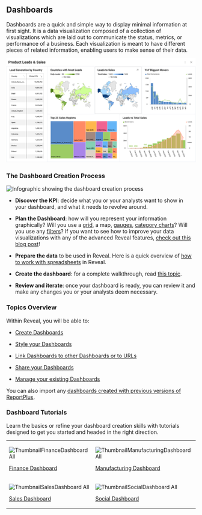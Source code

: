 ## Dashboards

Dashboards are a quick and simple way to display minimal information at
first sight. It is a data visualization composed of a collection of
visualizations which are laid out to communicate the status, metrics,
or performance of a business. Each visualization is meant to have
different pieces of related information, enabling users to make sense of their data.

![A complete dashboard example](images/dashboards-home-page.png)

### The Dashboard Creation Process

![Infographic showing the dashboard creation process ](images/dashboard-creation-process.png)

  - **Discover the KPI**: decide what you or your analysts want to show
    in your dashboard, and what it needs to revolve around.

  - **Plan the Dashboard**: how will you represent your information
    graphically? Will you use a [grid](~/en/data-visualizations/visualization-types/grid-chart.md), a map,
    [gauges](~/en/data-visualizations/visualization-types/gauge-charts.md), [category charts](~/en/data-visualizations/visualization-types/category-charts.md)?
    Will you use any [filters](~/en/filters/overview.md)? If you want to see how to
    improve your data visualizations with any of the advanced Reveal features, [check out this blog post](https://www.infragistics.com/community/blogs/b/infragistics/posts/8-ways-to-improve-your-data-visualizations)\!

  - **Prepare the data** to be used in Reveal. Here is a quick overview
    of [how to work with spreadsheets](~/en/datasources/working-files/working-with-spreadsheets.md) in Reveal.

  - **Create the dashboard**: for a complete walkthrough, read [this topic](creating-dashboards.md).

  - **Review and iterate**: once your dashboard is ready, you can review
    it and make any changes you or your analysts deem necessary.

### Topics Overview

Within Reveal, you will be able to:

  - [Create Dashboards](creating-dashboards.md)

  - [Style your Dashboards](dashboard-styling.md)

  - [Link Dashboards to other Dashboards or to URLs](dashboard-linking.md)

  - [Share your Dashboards](sharing-dashboards/share-a-dashboard.md)

  - [Manage your existing Dashboards](managing-dashboards.md)

You can also import any [dashboards created with previous versions of ReportPlus](Uploading-Dashboards.md).

### Dashboard Tutorials

Learn the basics or refine your dashboard creation skills with tutorials
designed to get you started and headed in the right direction.

<table>
<colgroup>
<col style="width: 30%" />
<col style="width: 30%" />
</colgroup>
<tbody>
<tr class="odd">
<td><p><img src="images/ThumbnailFinanceDashboard_All.png" alt="ThumbnailFinanceDashboard All" /><br />
</p>
<p><a href="~/en/dashboard-tutorials/finance-dashboard/getting-started.md">Finance Dashboard</a><br />
</p></td>
<td><p><img src="images/ThumbnailManufacturingDashboard_All.png" alt="ThumbnailManufacturingDashboard All" /><br />
</p>
<p><a href="~/en/dashboard-tutorials/manufacturing-dashboard/getting-started.md">Manufacturing Dashboard</a><br />
</p></td>
</tr>
<tr class="even">
<td><p><img src="images/ThumbnailSalesDashboard_All.png" alt="ThumbnailSalesDashboard All" /><br />
</p>
<p><a href="~/en/dashboard-tutorials/sales-dashboard/getting-started.md">Sales Dashboard</a><br />
</p></td>
<td><p><img src="images/ThumbnailSocialDashboard_All.png" alt="ThumbnailSocialDashboard All" /><br />
</p>
<p><a href="~/en/dashboard-tutorials/social-dashboard/getting-started.md">Social Dashboard</a><br />
</p></td>
</tr>
</tbody>
</table>
